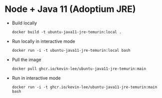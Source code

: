 # Node + Java 11 (Adoptium JRE)

* Build locally
  ```shell
  docker build -t ubuntu-java11-jre-temurin:local .
  ```

* Run locally in interactive mode
  ```shell
  docker run -i -t ubuntu-java11-jre-temurin:local bash
  ```

* Pull the image
  ```shell
  docker pull ghcr.io/kevin-lee/ubuntu-java11-jre-temurin:main
  ```

* Run in interactive mode
  ```shell
  docker run -i -t ghcr.io/kevin-lee/ubuntu-java11-jre-temurin:main bash
  ```
